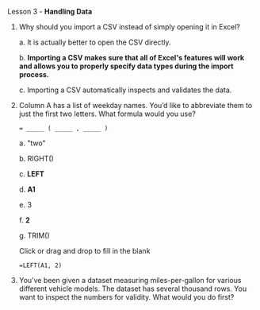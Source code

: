 Lesson 3 - **Handling Data**

1.  Why should you import a CSV instead of simply opening it in Excel?

    a.  It is actually better to open the CSV directly.
    
    b.  **Importing a CSV makes sure that all of Excel's features will work and allows you to properly specify data types during the import process.**
    
    c.  Importing a CSV automatically inspects and validates the data.

2.  Column A has a list of weekday names. You’d like to abbreviate them to just the first two letters. What formula would you use?

        = _____ ( _____ , _____ )
        
    a.  "two"
    
    b.  RIGHT()
    
    c.  **LEFT**
    
    d.	**A1**
    
    e.  3
    
    f.  **2**
    
    g.  TRIM()

    Click or drag and drop to fill in the blank
    
        =LEFT(A1, 2)

3.  You’ve been given a dataset measuring miles-per-gallon for various different vehicle models. The dataset has several thousand rows. You want to inspect the numbers for validity. What would you do first?



